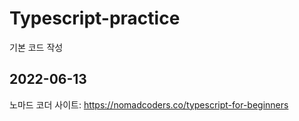 # Typescript-practice
기본 코드 작성

## 2022-06-13 

  노마드 코더 사이트: https://nomadcoders.co/typescript-for-beginners

